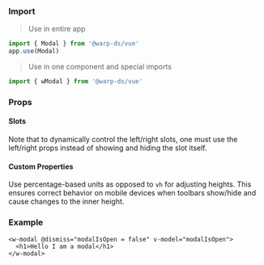 ### Import

> Use in entire app
```js
import { Modal } from '@warp-ds/vue'
app.use(Modal)
```

> Use in one component and special imports
```js
import { wModal } from '@warp-ds/vue'
```

### Props

<api-table type=vue component="Modal"/>

#### Slots

Note that to dynamically control the left/right slots, one must use the left/right props instead of showing and hiding the slot itself.

<api-table type=vue component="ModalSlots"/>

#### Custom Properties

Use percentage-based units as opposed to `vh` for adjusting heights.
This ensures correct behavior on mobile devices when toolbars show/hide and cause changes to the inner height.

<api-table type=vue component="ModalCustomProperties"/>

### Example

```vue
<w-modal @dismiss="modalIsOpen = false" v-model="modalIsOpen">
  <h1>Hello I am a modal</h1>
</w-modal>
```